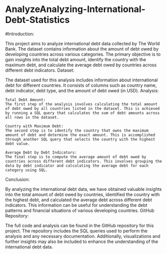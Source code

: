 # AnalyzeAnalyzing-International-Debt-Statistics

#Introduction:

This project aims to analyze international debt data collected by The World Bank. The dataset contains information about the amount of debt owed by developing countries across various categories. The primary objective is to gain insights into the total debt amount, identify the country with the maximum debt, and calculate the average debt owed by countries across different debt indicators.
Dataset:

The dataset used for this analysis includes information about international debt for different countries. It consists of columns such as country name, debt indicator, debt type, and the amount of debt owed (in USD).
Analysis:

    Total Debt Amount:
    The first step of the analysis involves calculating the total amount of debt owed by all countries listed in the dataset. This is achieved by running a SQL query that calculates the sum of debt amounts across all rows in the dataset.

    Country with Maximum Debt:
    The second step is to identify the country that owns the maximum amount of debt and determine the exact amount. This is accomplished through another SQL query that selects the country with the highest debt value.

    Average Debt by Debt Indicators:
    The final step is to compute the average amount of debt owed by countries across different debt indicators. This involves grouping the data by debt indicator and calculating the average debt for each category using SQL.

Conclusion:

By analyzing the international debt data, we have obtained valuable insights into the total amount of debt owed by countries, identified the country with the highest debt, and calculated the average debt across different debt indicators. This information can be useful for understanding the debt patterns and financial situations of various developing countries.
GitHub Repository:

The full code and analysis can be found in the GitHub repository for this project. The repository includes the SQL queries used to perform the analysis and any necessary documentation. Additionally, visualizations and further insights may also be included to enhance the understanding of the international debt data.
